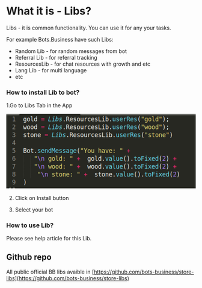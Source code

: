 # What it is - Libs?

Libs - it is common functionality. You can use it for any your tasks.

For example Bots.Business have such Libs:

* Random Lib - for random messages from bot
* Referral Lib - for referral tracking
* ResourcesLib - for chat resources with growth and etc
* Lang Lib - for multi language
* etc

### How to install Lib to bot?

1.Go to Libs Tab in the App

![](../.gitbook/assets/image%20%2821%29.png)

2. Click on Install button

3. Select your bot

### How to use Lib?

Please see help article for this Lib.

## Github repo

All public official BB libs avaible in [https://github.com/bots-business/store-libs](https://github.com/bots-business/store-libs)



 

